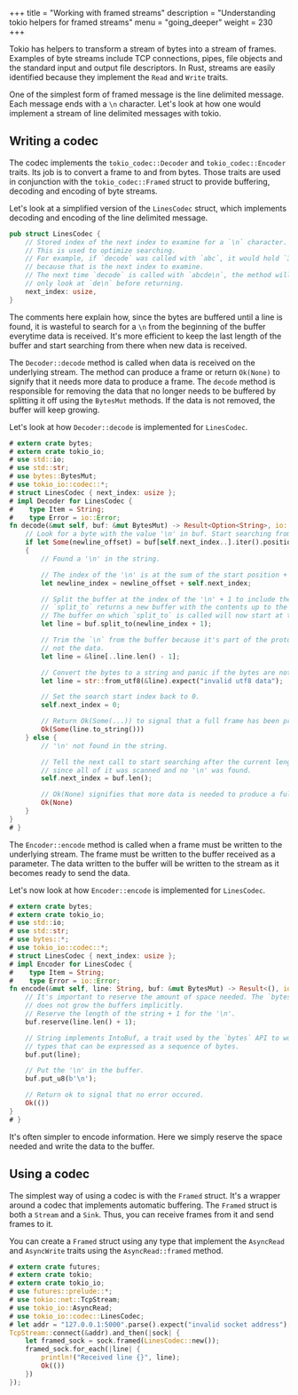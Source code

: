 +++
title = "Working with framed streams"
description = "Understanding tokio helpers for framed streams"
menu = "going_deeper"
weight = 230
+++

Tokio has helpers to transform a stream of bytes into a stream of frames. Examples
of byte streams include TCP connections, pipes, file objects and the standard
input and output file descriptors. In Rust, streams are easily identified
because they implement the `Read` and `Write` traits.

One of the simplest form of framed message is the line delimited message.
Each message ends with a `\n` character. Let's look at how one would implement
a stream of line delimited messages with tokio.

## Writing a codec

The codec implements the `tokio_codec::Decoder` and
`tokio_codec::Encoder` traits. Its job is to convert a frame to and from
bytes. Those traits are used in conjunction with the `tokio_codec::Framed`
struct to provide buffering, decoding and encoding of byte streams.

Let's look at a simplified version of the `LinesCodec` struct, which implements
decoding and encoding of the line delimited message.

```rust
pub struct LinesCodec {
    // Stored index of the next index to examine for a `\n` character.
    // This is used to optimize searching.
    // For example, if `decode` was called with `abc`, it would hold `3`,
    // because that is the next index to examine.
    // The next time `decode` is called with `abcde\n`, the method will
    // only look at `de\n` before returning.
    next_index: usize,
}
```

The comments here explain how, since the bytes are buffered until a line is
found, it is wasteful to search for a `\n` from the beginning of the buffer
everytime data is received. It's more efficient to keep the last length of
the buffer and start searching from there when new data is received.

The `Decoder::decode` method is called when data is received on the underlying
stream. The method can produce a frame or return `Ok(None)` to signify that
it needs more data to produce a frame. The `decode` method is responsible
for removing the data that no longer needs to be buffered by splitting it off
using the `BytesMut` methods. If the data is not removed, the buffer will
keep growing.

Let's look at how `Decoder::decode` is implemented for `LinesCodec`.

```rust
# extern crate bytes;
# extern crate tokio_io;
# use std::io;
# use std::str;
# use bytes::BytesMut;
# use tokio_io::codec::*;
# struct LinesCodec { next_index: usize };
# impl Decoder for LinesCodec {
#    type Item = String;
#    type Error = io::Error;
fn decode(&mut self, buf: &mut BytesMut) -> Result<Option<String>, io::Error> {
    // Look for a byte with the value '\n' in buf. Start searching from the search start index.
    if let Some(newline_offset) = buf[self.next_index..].iter().position(|b| *b == b'\n')
    {
        // Found a '\n' in the string.

        // The index of the '\n' is at the sum of the start position + the offset found.
        let newline_index = newline_offset + self.next_index;

        // Split the buffer at the index of the '\n' + 1 to include the '\n'.
        // `split_to` returns a new buffer with the contents up to the index.
        // The buffer on which `split_to` is called will now start at this index.
        let line = buf.split_to(newline_index + 1);

        // Trim the `\n` from the buffer because it's part of the protocol,
        // not the data.
        let line = &line[..line.len() - 1];

        // Convert the bytes to a string and panic if the bytes are not valid utf-8.
        let line = str::from_utf8(&line).expect("invalid utf8 data");

        // Set the search start index back to 0.
        self.next_index = 0;

        // Return Ok(Some(...)) to signal that a full frame has been produced.
        Ok(Some(line.to_string()))
    } else {
        // '\n' not found in the string.

        // Tell the next call to start searching after the current length of the buffer
        // since all of it was scanned and no '\n' was found.
        self.next_index = buf.len();

        // Ok(None) signifies that more data is needed to produce a full frame.
        Ok(None)
    }
}
# }
```

The `Encoder::encode` method is called when a frame must be written to the
underlying stream. The frame must be written to the buffer received as a
parameter. The data written to the buffer will be written to the
stream as it becomes ready to send the data.

Let's now look at how `Encoder::encode` is implemented for `LinesCodec`.

```rust
# extern crate bytes;
# extern crate tokio_io;
# use std::io;
# use std::str;
# use bytes::*;
# use tokio_io::codec::*;
# struct LinesCodec { next_index: usize };
# impl Encoder for LinesCodec {
#    type Item = String;
#    type Error = io::Error;
fn encode(&mut self, line: String, buf: &mut BytesMut) -> Result<(), io::Error> {
    // It's important to reserve the amount of space needed. The `bytes` API
    // does not grow the buffers implicitly.
    // Reserve the length of the string + 1 for the '\n'.
    buf.reserve(line.len() + 1);

    // String implements IntoBuf, a trait used by the `bytes` API to work with
    // types that can be expressed as a sequence of bytes.
    buf.put(line);

    // Put the '\n' in the buffer.
    buf.put_u8(b'\n');

    // Return ok to signal that no error occured.
    Ok(())
}
# }
```

It's often simpler to encode information. Here we simply reserve the space
needed and write the data to the buffer.

## Using a codec
The simplest way of using a codec is with the `Framed` struct. It's a wrapper
around a codec that implements automatic buffering. The `Framed` struct is both
a `Stream` and a `Sink`. Thus, you can receive frames from it and send frames
to it.

You can create a `Framed` struct using any type that implement the `AsyncRead`
and `AsyncWrite` traits using the `AsyncRead::framed` method.

```rust
# extern crate futures;
# extern crate tokio;
# extern crate tokio_io;
# use futures::prelude::*;
# use tokio::net::TcpStream;
# use tokio_io::AsyncRead;
# use tokio_io::codec::LinesCodec;
# let addr = "127.0.0.1:5000".parse().expect("invalid socket address");
TcpStream::connect(&addr).and_then(|sock| {
    let framed_sock = sock.framed(LinesCodec::new());
    framed_sock.for_each(|line| {
        println!("Received line {}", line);
        Ok(())
    })
});
```
